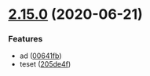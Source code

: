 # [2.15.0](https://github.com/ohmyform/ohmyform/compare/0.2.3...2.15.0) (2020-06-21)


### Features

* ad ([00641fb](https://github.com/ohmyform/ohmyform/commit/00641fb4a56632a91a6536dc0c1adc5808ac1866))
* teset ([205de4f](https://github.com/ohmyform/ohmyform/commit/205de4f9c0218edec9e4aad86e382e8dd4745026))



